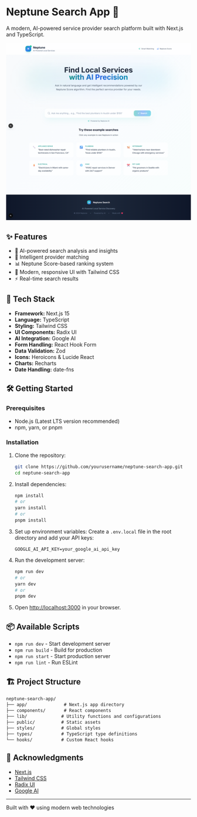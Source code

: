 # Neptune Search App 🌊

A modern, AI-powered service provider search platform built with Next.js and TypeScript.

![Neptune Search App](public/og.png)

## ✨ Features

- 🤖 AI-powered search analysis and insights
- 🎯 Intelligent provider matching
- 📊 Neptune Score-based ranking system
- 🎨 Modern, responsive UI with Tailwind CSS
- ⚡ Real-time search results

## 🚀 Tech Stack

- **Framework:** Next.js 15
- **Language:** TypeScript
- **Styling:** Tailwind CSS
- **UI Components:** Radix UI
- **AI Integration:** Google AI
- **Form Handling:** React Hook Form
- **Data Validation:** Zod
- **Icons:** Heroicons & Lucide React
- **Charts:** Recharts
- **Date Handling:** date-fns

## 🛠️ Getting Started

### Prerequisites

- Node.js (Latest LTS version recommended)
- npm, yarn, or pnpm

### Installation

1. Clone the repository:
   ```bash
   git clone https://github.com/yourusername/neptune-search-app.git
   cd neptune-search-app
   ```

2. Install dependencies:
   ```bash
   npm install
   # or
   yarn install
   # or
   pnpm install
   ```

3. Set up environment variables:
   Create a `.env.local` file in the root directory and add your API keys:
   ```
   GOOGLE_AI_API_KEY=your_google_ai_api_key
   ```

4. Run the development server:
   ```bash
   npm run dev
   # or
   yarn dev
   # or
   pnpm dev
   ```

5. Open [http://localhost:3000](http://localhost:3000) in your browser.

## 📦 Available Scripts

- `npm run dev` - Start development server
- `npm run build` - Build for production
- `npm run start` - Start production server
- `npm run lint` - Run ESLint

## 🏗️ Project Structure

```
neptune-search-app/
├── app/              # Next.js app directory
├── components/       # React components
├── lib/             # Utility functions and configurations
├── public/          # Static assets
├── styles/          # Global styles
├── types/           # TypeScript type definitions
└── hooks/           # Custom React hooks
```




## 🙏 Acknowledgments

- [Next.js](https://nextjs.org/)
- [Tailwind CSS](https://tailwindcss.com/)
- [Radix UI](https://www.radix-ui.com/)
- [Google AI](https://ai.google.dev/)

---

Built with ❤️ using modern web technologies 